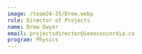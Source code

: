 ```yaml
---
image: /team24-25/Drew.webp
role: Director of Projects
name: Drew Dwyer
email: projectsdirector@ieeeconcordia.ca
program: Physics
---
```



